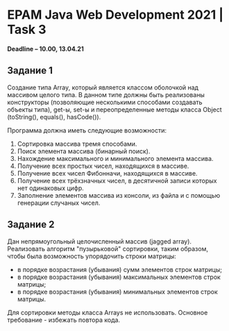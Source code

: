 # EPAM Java Web Development 2021 | Task 3

<strong>Deadline – 10.00, 13.04.21</strong>
<h2>Задание 1</h2>
<p>Создание типа Array, который является классом оболочкой над массивом целого типа.
В данном типе должны быть реализованы конструкторы (позволяющие несколькими способами
создавать объекты типа), get-ы, set-ы и переопределенные методы класса Object (toString(),
equals(), hasCode()).</p>
<p>Программа должна иметь следующие возможности:</p>
<ol>
    <li>Сортировка массива тремя способами.</li>
    <li>Поиск элемента массива (бинарный поиск).</li>
    <li>Нахождение максимального и минимального элемента массива.</li>
    <li>Получение всех простых чисел, находящихся в массиве.</li>
    <li>Получение всех чисел Фибонначи, находящихся в массиве.</li>
    <li>Получение всех трёхзначных чисел, в десятичной записи которых нет одинаковых цифр.</li>
    <li>Заполнение элементов массива из консоли, из файла и с помощью генерации случаных чисел.</li>
</ol>

<h2>Задание 2</h2>
<p>Дан непрямоугольный целочисленный массив (jagged array). Реализовать алгоритм
"пузырьковой" сортировки, таким образом, чтобы была возможность упорядочить строки
матрицы:</p>
<ul>
    <li>в порядке возрастания (убывания) сумм элементов строк матрицы;</li>
    <li>в порядке возрастания (убывания) максимальных элементов строк матрицы;</li>
    <li>в порядке возрастания (убывания) минимальных элементов строк матрицы.</li>
</ul>
<p>Для сортировки методы класса Arrays не использовать. Основное требование - избежать повтора кода.</p>